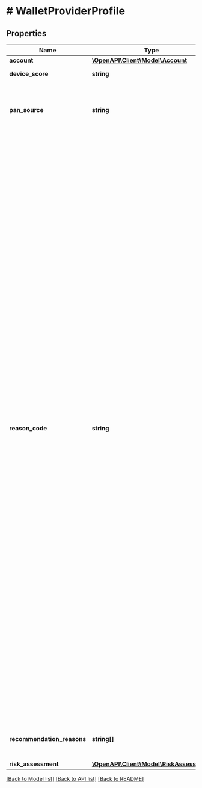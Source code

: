 # # WalletProviderProfile

## Properties

Name | Type | Description | Notes
------------ | ------------- | ------------- | -------------
**account** | [**\OpenAPI\Client\Model\Account**](Account.md) |  | [optional]
**device_score** | **string** | Score from the device. | [optional]
**pan_source** | **string** | Source from which the digital wallet provider obtained the card primary account number (PAN). | [optional]
**reason_code** | **string** | Reason for the wallet provider&#39;s provisioning decision.  * *01* – Cardholder&#39;s wallet account is too new relative to launch. * *02* – Cardholder&#39;s wallet account is too new relative to provisioning request. * *03* – Cardholder&#39;s wallet account/card pair is newer than date threshold. * *04* – Changes made to account data within the account threshold. * *05* – Suspicious transactions linked to this account. * *06* – Account has not had activity in the last year. * *07* – Suspended cards in the secure element. * *08* – Device was put in lost mode in the last seven days for longer than the duration threshold. * *09* – The number of provisioning attempts on this device in 24 hours exceeds threshold. * *0A* – There have been more than the threshold number of different cards attempted at provisioning to this phone in 24 hours. * *0B* – The card provisioning attempt contains a distinct name in excess of the threshold. * *0C* – The device score is less than 3. * *0D* – The account score is less than 4. * *0E* – Device provisioning location outside of the cardholder&#39;s wallet account home country. * *0G* – Suspect fraud. | [optional]
**recommendation_reasons** | **string[]** | Array of recommendation reasons from the digital wallet provider. | [optional]
**risk_assessment** | [**\OpenAPI\Client\Model\RiskAssessment**](RiskAssessment.md) |  | [optional]

[[Back to Model list]](../../README.md#models) [[Back to API list]](../../README.md#endpoints) [[Back to README]](../../README.md)
